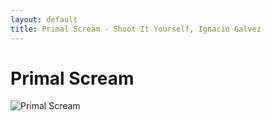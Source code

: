 ```yaml
---
layout: default
title: Primal Scream - Shoot It Yourself, Ignacio Galvez
---
```


# Primal Scream

![Primal Scream](http://assets.farmhouse.co/publishing/1-shoot-it-yourself/images/primal-scream-1.jpg)

